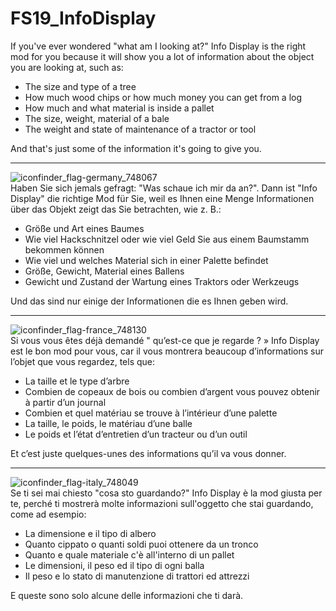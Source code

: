 # FS19_InfoDisplay

If you've ever wondered "what am I looking at?" Info Display is the right mod for you because it will show you a lot of information about the object you are looking at, such as:
- The size and type of a tree
- How much wood chips or how much money you can get from a log
- How much and what material is inside a pallet
- The size, weight, material of a bale
- The weight and state of maintenance of a tractor or tool

And that's just some of the information it's going to give you.

---
![iconfinder_flag-germany_748067](https://user-images.githubusercontent.com/7534621/114938948-08f06580-9e40-11eb-9bd9-cd9733f1c6bc.png)  
Haben Sie sich jemals gefragt: "Was schaue ich mir da an?". Dann ist "Info Display" die richtige Mod für Sie, weil es Ihnen eine Menge Informationen über das Objekt zeigt das Sie betrachten, wie z. B.:
- Größe und Art eines Baumes
- Wie viel Hackschnitzel oder wie viel Geld Sie aus einem Baumstamm bekommen können
- Wie viel und welches Material sich in einer Palette befindet
- Größe, Gewicht, Material eines Ballens
- Gewicht und Zustand der Wartung eines Traktors oder Werkzeugs

Und das sind nur einige der Informationen die es Ihnen geben wird.

---
![iconfinder_flag-france_748130](https://user-images.githubusercontent.com/7534621/114938931-02fa8480-9e40-11eb-84bb-b0c216000de9.png)  
Si vous vous êtes déjà demandé " qu’est-ce que je regarde ? » Info Display est le bon mod pour vous, car il vous montrera beaucoup d’informations sur l’objet que vous regardez, tels que:
- La taille et le type d’arbre
- Combien de copeaux de bois ou combien d’argent vous pouvez obtenir à partir d’un journal
- Combien et quel matériau se trouve à l’intérieur d’une palette
- La taille, le poids, le matériau d’une balle
- Le poids et l’état d’entretien d’un tracteur ou d’un outil

Et c’est juste quelques-unes des informations qu’il va vous donner.

---
![iconfinder_flag-italy_748049](https://user-images.githubusercontent.com/7534621/114938787-d3e41300-9e3f-11eb-9554-0e40597cec5d.png)  
Se ti sei mai chiesto "cosa sto guardando?" Info Display è la mod giusta per te, perché ti mostrerà molte informazioni sull'oggetto che stai guardando, come ad esempio:
- La dimensione e il tipo di albero
- Quanto cippato o quanti soldi puoi ottenere da un tronco
- Quanto e quale materiale c'è all'interno di un pallet
- Le dimensioni, il peso ed il tipo di ogni balla
- Il peso e lo stato di manutenzione di trattori ed attrezzi

E queste sono solo alcune delle informazioni che ti darà.
